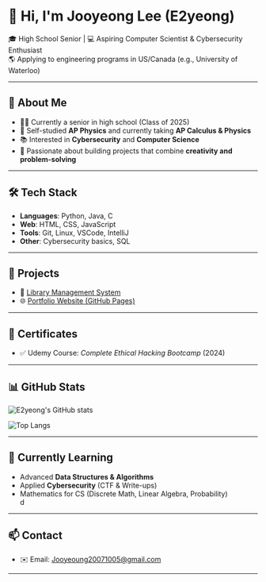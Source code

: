 # 👋 Hi, I'm Jooyeong Lee (E2yeong)

🎓 High School Senior | 💻 Aspiring Computer Scientist & Cybersecurity Enthusiast  
🌎 Applying to engineering programs in US/Canada (e.g., University of Waterloo)  

---

## 🚀 About Me
- 🧑‍🎓 Currently a senior in high school (Class of 2025)  
- 📘 Self-studied **AP Physics** and currently taking **AP Calculus & Physics**  
- 📚 Interested in **Cybersecurity** and **Computer Science**  
- 🎯 Passionate about building projects that combine **creativity and problem-solving**  

---

## 🛠️ Tech Stack
- **Languages**: Python, Java, C  
- **Web**: HTML, CSS, JavaScript  
- **Tools**: Git, Linux, VSCode, IntelliJ  
- **Other**: Cybersecurity basics, SQL  

---

## 📂 Projects
- 📖 [Library Management System]([https://github.com/yourusername/library-management](https://github.com/E2yeong/Library-GLCS))   
- 🌐 [Portfolio Website (GitHub Pages)](https://e2yeong.github.io/my-portfolio)  

---

## 📜 Certificates
- ✅ Udemy Course: *Complete Ethical Hacking Bootcamp* (2024)  

---

## 📊 GitHub Stats
![E2yeong's GitHub stats](https://github-readme-stats.vercel.app/api?username=yourusername&show_icons=true&theme=tokyonight)  

![Top Langs](https://github-readme-stats.vercel.app/api/top-langs/?username=yourusername&layout=compact&theme=tokyonight)  

---

## 🌱 Currently Learning
- Advanced **Data Structures & Algorithms**  
- Applied **Cybersecurity** (CTF & Write-ups)  
- Mathematics for CS (Discrete Math, Linear Algebra, Probability)  
d
---

## 📫 Contact
- ✉️ Email: Jooyeoung20071005@gmail.com 
---
